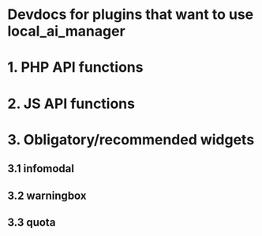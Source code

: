 # Devdocs for plugins that want to use local_ai_manager

# 1. PHP API functions

# 2. JS API functions

# 3. Obligatory/recommended widgets

## 3.1 infomodal

## 3.2 warningbox

## 3.3 quota